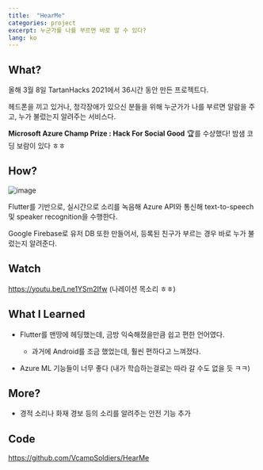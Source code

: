 ```yaml
---
title:  "HearMe"
categories: project
excerpt: 누군가를 나를 부르면 바로 알 수 있다? 
lang: ko
---
```


## What?

올해 3월 8일 TartanHacks 2021에서 36시간 동안 만든 프로젝트다. 

헤드폰을 끼고 있거나, 청각장애가 있으신 분들을 위해 누군가가 나를 부르면 알람을 주고, 누가 불렀는지 알려주는 서비스다.

**Microsoft Azure Champ Prize : Hack For Social Good** :trophy:를 수상했다! 밤샘 코딩 보람이 있다 ㅎㅎ


## How?

![image](https://user-images.githubusercontent.com/55306097/110263287-977bf680-7ff9-11eb-8994-f50c0ece3dbb.png)

Flutter를 기반으로, 실시간으로 소리를 녹음해 Azure API와 통신해 text-to-speech 및 speaker recognition을 수행한다.

Google Firebase로 유저 DB 또한 만들어서, 등록된 친구가 부르는 경우 바로 누가 불렀는지 알려준다. 

## Watch
<https://youtu.be/Lne1YSm2Ifw> (나레이션 목소리 ㅎㅎ)

## What I Learned

- Flutter를 맨땅에 헤딩했는데, 금방 익숙해졌을만큼 쉽고 편한 언어였다. 
    - 과거에 Android를 조금 했었는데, 훨씬 편하다고 느껴졌다.

- Azure ML 기능들이 너무 좋다 (내가 학습하는걸로는 따라 갈 수도 없을 듯 ㅋㅋ)


## More?
- 경적 소리나 화재 경보 등의 소리를 알려주는 안전 기능 추가

## Code
<https://github.com/VcampSoldiers/HearMe>
